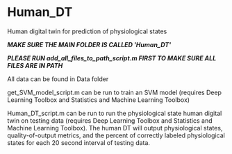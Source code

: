 # Human_DT
Human digital twin for prediction of physiological states

***MAKE SURE THE MAIN FOLDER IS CALLED 'Human_DT'***

***PLEASE RUN add_all_files_to_path_script.m FIRST TO MAKE SURE ALL FILES ARE IN PATH***

All data can be found in Data folder

get_SVM_model_script.m can be run to train an SVM model (requires Deep Learning Toolbox and Statistics and Machine Learning Toolbox)

Human_DT_script.m can be run to run the physiological state human digital twin on testing data (requires Deep Learning Toolbox and Statistics and Machine Learning Toolbox). The human DT will output physiological states, quality-of-output metrics, and the percent of correctly labeled physiological states for each 20 second interval of testing data.
